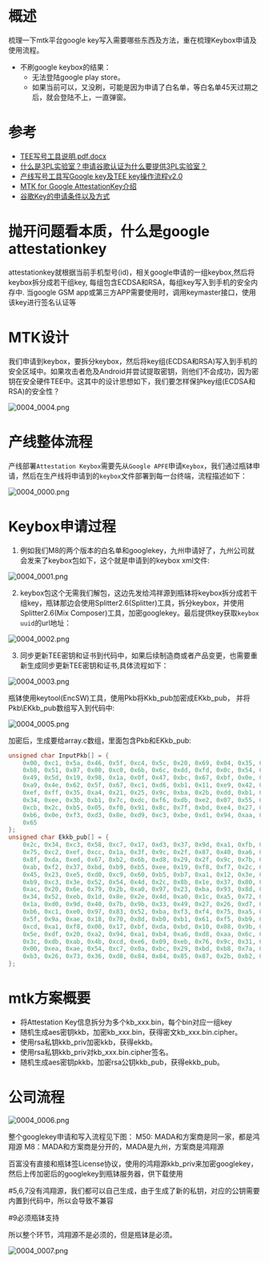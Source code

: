 # 概述

梳理一下mtk平台google key写入需要哪些东西及方法，重在梳理Keybox申请及使用流程。

* 不刷google keybox的结果：
  * 无法登陆google play store。
  * 如果当前可以，又没刷，可能是因为申请了白名单，等白名单45天过期之后，就会登陆不上，一直弹窗。

# 参考

* [TEE写号工具说明.pdf.docx](refers/TEE写号工具说明.pdf.docx)
* [什么是3PL实验室？申请谷歌认证为什么要提供3PL实验室？](https://baijiahao.baidu.com/s?id=1731319635456329091&wfr=spider&for=pc)
* [产线写号工具写Google key及TEE key操作流程v2.0](https://blog.csdn.net/weixin_44016441/article/details/115354853)
* [MTK for Google AttestationKey介绍](https://www.365seal.com/y/qevqOrZopX.html)
* [谷歌Key的申请条件以及方式](http://ressrc.com/2018/07/13/%E8%B0%B7%E6%AD%8Ckey%E7%9A%84%E7%94%B3%E8%AF%B7%E6%9D%A1%E4%BB%B6%E4%BB%A5%E5%8F%8A%E6%96%B9%E5%BC%8F/)

# 抛开问题看本质，什么是google attestationkey

attestationkey就根据当前手机型号(id)，相关google申请的一组keybox,然后将keybox拆分成若干组key, 每组包含ECDSA和RSA，每组key写入到手机的安全内存中.
当google GSM app或第三方APP需要使用时，调用keymaster接口，使用该key进行签名认证等

# MTK设计

我们申请到keybox，要拆分keybox，然后将key组(ECDSA和RSA)写入到手机的安全区域中。如果攻击者危及Android并尝试提取密钥，则他们不会成功，因为密钥在安全硬件TEE中。这其中的设计思想如下，我们要怎样保护key组(ECDSA和RSA)的安全性？

![0004_0004.png](images/0004_0004.png)

# 产线整体流程

产线部署`Attestation Keybox`需要先从`Google APFE`申请`Keybox`，我们通过瓶钵申请，然后在生产线将申请到的`keybox`文件部署到每一台终端，流程描述如下：

![0004_0000.png](images/0004_0000.png)

# Keybox申请过程

1. 例如我们M8的两个版本的白名单和googlekey，九州申请好了，九州公司就会发来了keybox包如下，这个就是申请到的keybox xml文件:

![0004_0001.png](images/0004_0001.png)

2. keybox包这个无需我们解包，这边先发给鸿祥源到瓶钵将keybox拆分成若干组key，瓶钵那边会使用Splitter2.6(Splitter)工具，拆分keybox，并使用Splitter2.6(Mix Composer)工具，加密googlekey。最后提供key获取`keybox uuid`的url地址：

![0004_0002.png](images/0004_0002.png)

3. 同步更新TEE密钥和证书到代码中，如果后续制造商或者产品变更，也需要重新生成同步更新TEE密钥和证书,具体流程如下：

![0004_0003.png](images/0004_0003.png)

瓶钵使用keytool(EncSW)工具，使用Pkb将Kkb_pub加密成EKkb_pub， 并将Pkb\EKkb_pub数组写入到代码中:

![0004_0005.png](images/0004_0005.png)

加密后，生成要给array.c数组，里面包含Pkb和EKkb_pub:
```C++
unsigned char InputPkb[] = {
    0x00, 0xc1, 0x5a, 0x46, 0x5f, 0xc4, 0x5c, 0x20, 0x69, 0x04, 0x35, 0xae, 0x9d, 0x5e, 0xfc, 0xb1,
    0xb8, 0x51, 0x87, 0x80, 0xc0, 0x6b, 0x6c, 0xdd, 0xfd, 0x0c, 0x54, 0xd3, 0x7a, 0x55, 0x9f, 0x7c,
    0x49, 0x5d, 0x19, 0x98, 0x1a, 0x0f, 0x47, 0xbc, 0x67, 0xbf, 0x0e, 0x52, 0xa0, 0xed, 0xed, 0x20,
    0xa9, 0x4e, 0x62, 0x5f, 0x67, 0xc1, 0xd6, 0xb1, 0x11, 0xe9, 0x42, 0x9c, 0x58, 0x3b, 0x53, 0x4b,
    0xef, 0xff, 0x35, 0xa4, 0x21, 0x25, 0x9c, 0xba, 0x2b, 0xdd, 0xb1, 0x77, 0x60, 0x4e, 0x69, 0xbf,
    0x34, 0xee, 0x3b, 0xb1, 0x7c, 0xdc, 0xf6, 0xdb, 0xe2, 0x07, 0x55, 0x77, 0xa7, 0xc2, 0xdc, 0x6b,
    0xcb, 0x2c, 0xb5, 0x05, 0xf0, 0x91, 0x8c, 0x7f, 0xbd, 0xe4, 0x27, 0x97, 0x95, 0xd7, 0xfc, 0x3e,
    0xb6, 0x0e, 0xf3, 0xd3, 0x8e, 0xd9, 0xc3, 0xbe, 0xd1, 0x94, 0xaa, 0xbe, 0xab, 0xa9, 0x8e, 0x02,
    0x65
};
unsigned char Ekkb_pub[] = {
    0x2c, 0x34, 0xc3, 0x58, 0xc7, 0x17, 0xd3, 0x37, 0x9d, 0xa1, 0xfb, 0x8a, 0xf6, 0x23, 0x74, 0x08,
    0x75, 0xc2, 0xef, 0xcc, 0x1a, 0x3f, 0x9c, 0x2f, 0x87, 0x40, 0xa6, 0x41, 0x08, 0x73, 0x09, 0xee,
    0x8f, 0xda, 0xed, 0x67, 0xb2, 0x6b, 0xd8, 0x29, 0x2f, 0x9c, 0x7b, 0x6c, 0xd0, 0xbd, 0xe2, 0xf6,
    0xab, 0xf2, 0x37, 0xbd, 0xb9, 0xb5, 0xee, 0x19, 0xf8, 0xf7, 0x2c, 0xb1, 0x4d, 0x58, 0x06, 0xf4,
    0x45, 0x23, 0xe5, 0xd0, 0xc9, 0x60, 0xb5, 0xb7, 0xa1, 0x12, 0x3e, 0x43, 0xd8, 0x8a, 0xec, 0xd6,
    0xb9, 0xc3, 0x3e, 0x52, 0x54, 0x4d, 0x2c, 0x8b, 0x1e, 0x37, 0x80, 0xa9, 0x1a, 0xd7, 0x93, 0x77,
    0xac, 0x20, 0x6e, 0x79, 0x2b, 0xa0, 0x97, 0x23, 0xba, 0x93, 0x8d, 0xe0, 0xf1, 0x83, 0xe8, 0x4f,
    0x34, 0x52, 0xeb, 0x1d, 0x8e, 0x2e, 0x4d, 0xa0, 0x1c, 0xa5, 0x72, 0x1c, 0xea, 0x1b, 0x51, 0x84,
    0x1a, 0xd0, 0x9d, 0x40, 0x7b, 0x9b, 0x33, 0x49, 0x27, 0x26, 0xd7, 0xaa, 0xd6, 0xcc, 0x91, 0x92,
    0xb6, 0xc1, 0xe0, 0x97, 0x83, 0x52, 0xba, 0xf3, 0xf4, 0x75, 0xa5, 0x17, 0xfa, 0x1d, 0xe8, 0x3f,
    0x5f, 0x9a, 0xae, 0x18, 0x70, 0x8d, 0xb0, 0xb1, 0x61, 0xf5, 0xb9, 0x5e, 0x83, 0xf7, 0x60, 0x05,
    0xcd, 0xa1, 0xf8, 0x00, 0x17, 0xbf, 0xda, 0xbd, 0x10, 0x08, 0x9b, 0x21, 0x8f, 0x61, 0x76, 0xf5,
    0x5e, 0xdf, 0x20, 0xa2, 0x94, 0xa1, 0xb4, 0xa6, 0xd8, 0xaa, 0x6c, 0x13, 0x1f, 0xa3, 0x33, 0x6d,
    0x3c, 0xdb, 0xab, 0x4b, 0xcd, 0xe6, 0x09, 0xeb, 0x76, 0x9c, 0x31, 0x9b, 0xe2, 0x87, 0xbe, 0x10,
    0x00, 0xea, 0xae, 0x54, 0xc7, 0x0a, 0xbc, 0x29, 0xbd, 0xb8, 0x7a, 0x61, 0x49, 0x8e, 0x34, 0x2c,
    0xb3, 0x26, 0x73, 0x36, 0xd8, 0x84, 0x84, 0x85, 0x87, 0x2b, 0xb2, 0xc1, 0x55, 0x33, 0xef, 0xb8
};
```

# mtk方案概要

* 将Attestation Key信息拆分为多个kb_xxx.bin，每个bin对应一组key
* 随机生成aes密钥kkb，加密kb_xxx.bin，获得密文kb_xxx.bin.cipher。
* 使用rsa私钥kkb_priv加密kkb，获得ekkb。
* 使用rsa私钥kkb_priv对kb_xxx.bin.cipher签名。
* 随机生成aes密钥pkkb，加密rsa公钥kkb_pub，获得ekkb_pub。

# 公司流程

![0004_0006.png](images/0004_0006.png)

整个googlekey申请和写入流程见下图：
M50: MADA和方案商是同一家，都是鸿翔源
M8：MADA和方案商是分开的，MADA是九州，方案商是鸿翔源

百富没有直接和瓶钵签License协议，使用的鸿翔源kkb_priv来加密googlekey，然后上传加密后的googlekey到瓶钵服务器，供下载使用

#5,6,7没有鸿翔源，我们都可以自己生成，由于生成了新的私钥，对应的公钥需要内置到代码中，所以会导致不兼容

#9必须瓶钵支持

所以整个环节，鸿翔源不是必须的，但是瓶钵是必须。

![0004_0007.png](images/0004_0007.png)